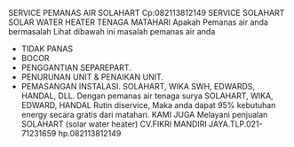 SERVICE PEMANAS AIR SOLAHART
Cp:082113812149
SERVICE
SOLAHART SOLAR WATER HEATER TENAGA MATAHARI
Apakah Pemanas air anda bermasalah
Lihat dibawah ini masalah pemanas air anda

* TIDAK PANAS
* BOCOR
* PENGGANTIAN SEPAREPART.
* PENURUNAN UNIT & PENAIKAN UNIT.
* PEMASANGAN INSTALASI.
SOLAHART, WIKA SWH, EDWARDS, HANDAL, DLL.
Dengan pemanas air tenaga surya SOLAHART, 
WIKA, EDWARD, HANDAL Rutin diservice, 
Maka anda dapat 95% kebutuhan energy secara gratis dari matahari.
KAMI JUGA Melayani penjualan SOLAHART (solar water heater)
CV.FIKRI MANDIRI JAYA.TLP.021-71231659 hp.082113812149